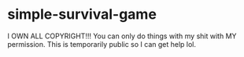 # simple-survival-game
I OWN ALL COPYRIGHT!!! You can only do things with my shit with MY permission. This is temporarily public so I can get help lol.

